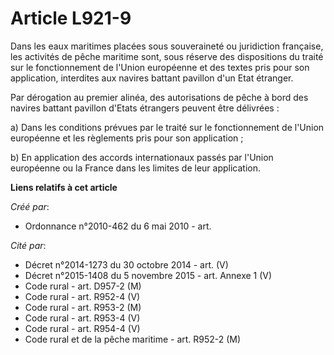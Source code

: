 # Article L921-9

Dans les eaux maritimes placées sous souveraineté ou juridiction française, les activités de pêche maritime sont, sous
réserve des dispositions du traité sur le fonctionnement de l'Union européenne et des textes pris pour son application,
interdites aux navires battant pavillon d'un Etat étranger. 

Par dérogation au premier alinéa, des autorisations de pêche à bord des navires battant pavillon d'Etats étrangers peuvent
être délivrées : 

a) Dans les conditions prévues par le traité sur le fonctionnement de l'Union européenne et les règlements pris pour son
application ; 

b) En application des accords internationaux passés par l'Union européenne ou la France dans les limites de leur application.

**Liens relatifs à cet article**

_Créé par_:

  - Ordonnance n°2010-462 du 6 mai 2010 - art.

_Cité par_:

  - Décret n°2014-1273 du 30 octobre 2014 - art. (V)
  - Décret n°2015-1408 du 5 novembre 2015 - art. Annexe 1 (V)
  - Code rural - art. D957-2 (M)
  - Code rural - art. R952-4 (V)
  - Code rural - art. R953-2 (M)
  - Code rural - art. R953-4 (V)
  - Code rural - art. R954-4 (V)
  - Code rural et de la pêche maritime - art. R952-2 (M)
